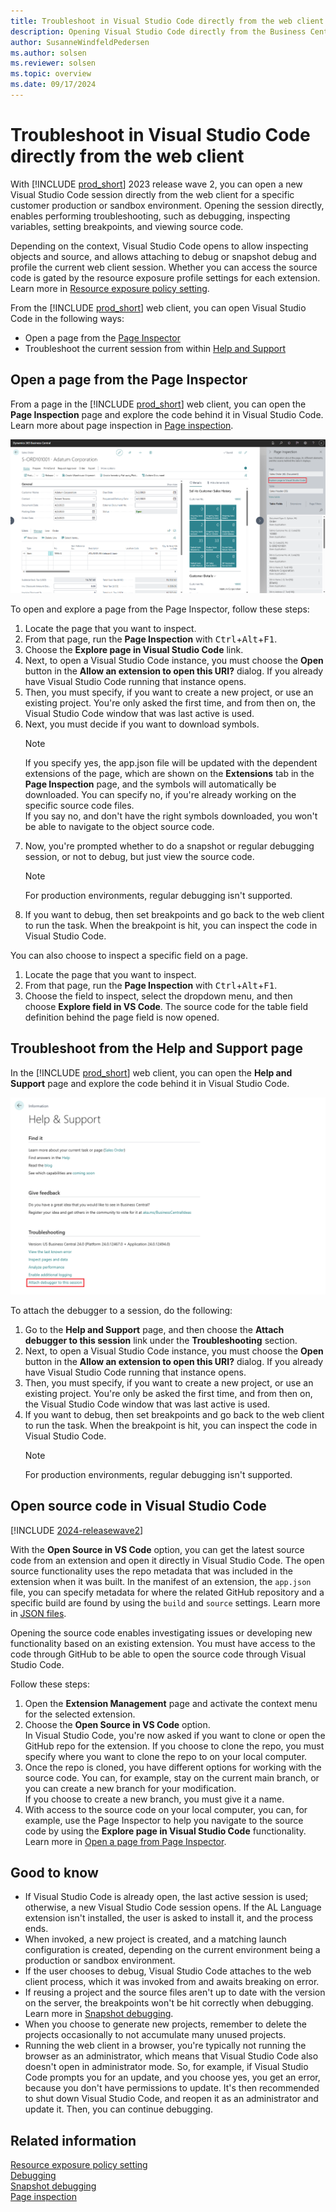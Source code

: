 ```yaml
---
title: Troubleshoot in Visual Studio Code directly from the web client
description: Opening Visual Studio Code directly from the Business Central web client to perform troubleshooting.
author: SusanneWindfeldPedersen
ms.author: solsen
ms.reviewer: solsen
ms.topic: overview
ms.date: 09/17/2024
---
```


# Troubleshoot in Visual Studio Code directly from the web client

With [!INCLUDE [prod_short](includes/prod_short.md)] 2023 release wave 2, you can open a new Visual Studio Code session directly from the web client for a specific customer production or sandbox environment. Opening the session directly, enables performing troubleshooting, such as debugging, inspecting variables, setting breakpoints, and viewing source code.

Depending on the context, Visual Studio Code opens to allow inspecting objects and source, and allows attaching to debug or snapshot debug and profile the current web client session. Whether you can access the source code is gated by the resource exposure profile settings for each extension. Learn more in [Resource exposure policy setting](devenv-security-settings-and-ip-protection.md).

From the [!INCLUDE [prod_short](includes/prod_short.md)] web client, you can open Visual Studio Code in the following ways:

- Open a page from the [Page Inspector](devenv-troubleshoot-vscode-webclient.md#open-a-page-from-the-page-inspector)
- Troubleshoot the current session from within [Help and Support](devenv-troubleshoot-vscode-webclient.md#troubleshoot-from-the-help-and-support-page)

## Open a page from the Page Inspector

From a page in the [!INCLUDE [prod_short](includes/prod_short.md)] web client, you can open the **Page Inspection** page and explore the code behind it in Visual Studio Code. Learn more about page inspection in [Page inspection](devenv-inspecting-pages.md).

![Page Inspection Open in VS Code.](media/page-inspection-openinvscode.png)

To open and explore a page from the Page Inspector, follow these steps:

1. Locate the page that you want to inspect.
1. From that page, run the **Page Inspection** with <kbd>Ctrl</kbd>+<kbd>Alt</kbd>+<kbd>F1</kbd>.
1. Choose the **Explore page in Visual Studio Code** link.  
1. Next, to open a Visual Studio Code instance, you must choose the **Open** button in the **Allow an extension to open this URI?** dialog. If you already have Visual Studio Code running that instance opens.
1. Then, you must specify, if you want to create a new project, or use an existing project. You're only asked the first time, and from then on, the Visual Studio Code window that was last active is used.
1. Next, you must decide if you want to download symbols.  
    > [!NOTE]  
    > If you specify yes, the app.json file will be updated with the dependent extensions of the page, which are shown on the **Extensions** tab in the **Page Inspection** page, and the symbols will automatically be downloaded. You can specify no, if you're already working on the specific source code files.  
    > If you say no, and don't have the right symbols downloaded, you won't be able to navigate to the object source code.
1. Now, you're prompted whether to do a snapshot or regular debugging session, or not to debug, but just view the source code.  
    > [!NOTE]  
    > For production environments, regular debugging isn't supported.
1. If you want to debug, then set breakpoints and go back to the web client to run the task. When the breakpoint is hit, you can inspect the code in Visual Studio Code.  

You can also choose to inspect a specific field on a page.

1. Locate the page that you want to inspect.
1. From that page, run the **Page Inspection** with <kbd>Ctrl</kbd>+<kbd>Alt</kbd>+<kbd>F1</kbd>.
1. Choose the field to inspect, select the dropdown menu, and then choose **Explore field in VS Code**. The source code for the table field definition behind the page field is now opened.

## Troubleshoot from the Help and Support page

In the [!INCLUDE [prod_short](includes/prod_short.md)] web client, you can open the **Help and Support** page and explore the code behind it in Visual Studio Code.

![Attach Debugger to this session.](media/attach-debugger-session.png)

To attach the debugger to a session, do the following:

1. Go to the **Help and Support** page, and then choose the **Attach debugger to this session** link under the **Troubleshooting** section.
1. Next, to open a Visual Studio Code instance, you must choose the **Open** button in the **Allow an extension to open this URI?** dialog. If you already have Visual Studio Code running that instance opens.
1. Then, you must specify, if you want to create a new project, or use an existing project. You're only be asked the first time, and from then on, the Visual Studio Code window that was last active is used.
1. If you want to debug, then set breakpoints and go back to the web client to run the task. When the breakpoint is hit, you can inspect the code in Visual Studio Code.  
    > [!NOTE]  
    > For production environments, regular debugging isn't supported.

## Open source code in Visual Studio Code

[!INCLUDE [2024-releasewave2](../includes/2024-releasewave2.md)]

With the **Open Source in VS Code** option, you can get the latest source code from an extension and open it directly in Visual Studio Code. The open source functionality uses the repo metadata that was included in the extension when it was built. In the manifest of an extension, the `app.json` file, you can specify metadata for where the related GitHub repository and a specific build are found by using the `build` and `source` settings. Learn more in [JSON files](devenv-json-files.md#appjson-file).

Opening the source code enables investigating issues or developing new functionality based on an existing extension. You must have access to the code through GitHub to be able to open the source code through Visual Studio Code.

Follow these steps:

1. Open the **Extension Management** page and activate the context menu for the selected extension. 
1. Choose the **Open Source in VS Code** option.  
  In Visual Studio Code, you're now asked if you want to clone or open the GitHub repo for the extension. If you choose to clone the repo, you must specify where you want to clone the repo to on your local computer.  
3. Once the repo is cloned, you have different options for working with the source code. You can, for example, stay on the current main branch, or you can create a new branch for your modification.  
  If you choose to create a new branch, you must give it a name.
4. With access to the source code on your local computer, you can, for example, use the Page Inspector to help you navigate to the source code by using the **Explore page in Visual Studio Code** functionality. Learn more in [Open a page from Page Inspector](#open-a-page-from-the-page-inspector).


## Good to know

- If Visual Studio Code is already open, the last active session is used; otherwise, a new Visual Studio Code session opens. If the AL Language extension isn't installed, the user is asked to install it, and the process ends.
- When invoked, a new project is created, and a matching launch configuration is created, depending on the current environment being a production or sandbox environment.
- If the user chooses to debug, Visual Studio Code attaches to the web client process, which it was invoked from and awaits breaking on error.
- If reusing a project and the source files aren't up to date with the version on the server, the breakpoints won't be hit correctly when debugging. Learn more in [Snapshot debugging](devenv-snapshot-debugging.md).
- When you choose to generate new projects, remember to delete the projects occasionally to not accumulate many unused projects.
- Running the web client in a browser, you're typically not running the browser as an administrator, which means that Visual Studio Code also doesn't open in administrator mode. So, for example, if Visual Studio Code prompts you for an update, and you choose yes, you get an error, because you don't have permissions to update. It's then recommended to shut down Visual Studio Code, and reopen it as an administrator and update it. Then, you can continue debugging.

## Related information

[Resource exposure policy setting](devenv-security-settings-and-ip-protection.md)  
[Debugging](devenv-debugging.md)  
[Snapshot debugging](devenv-snapshot-debugging.md)  
[Page inspection](devenv-inspecting-pages.md)  